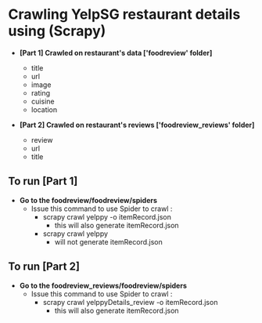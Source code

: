 # Crawling YelpSG restaurant details using (Scrapy) 

* __[Part 1] Crawled on restaurant's data ['foodreview' folder]__
	* title
	* url
	* image
	* rating
	* cuisine
	* location

* __[Part 2] Crawled on restaurant's reviews ['foodreview_reviews' folder]__
	* review
	* url
	* title


## __To run [Part 1]__ ##

* __Go to the foodreview/foodreview/spiders__
	* Issue this command to use Spider to crawl : 
		* scrapy crawl yelppy -o itemRecord.json
			* this will also generate itemRecord.json
		* scrapy crawl yelppy 
			* will not generate itemRecord.json



## __To run [Part 2]__ ##

* __Go to the foodreview_reviews/foodreview/spiders__ 
	* Issue this command to use Spider to crawl : 
		* scrapy crawl yelppyDetails_review -o itemRecord.json
			* this will also generate itemRecord.json


